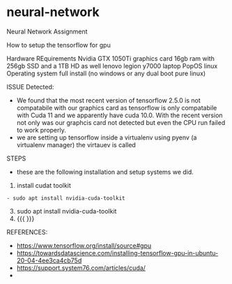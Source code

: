 # neural-network
Neural Network Assignment

How to setup the tensorflow for gpu

Hardware REquirements 
Nvidia GTX 1050Ti graphics card
16gb ram with 256gb SSD and a 1TB HD as well
lenovo legion y7000 laptop
PopOS linux Operating system full install (no windows or any dual boot pure linux)

ISSUE Detected: 
- We found that the most recent version of tensorflow 2.5.0 is not compatabile with our graphics card as tensorflow is only compatabile with Cuda 11 and we apparently have cuda 10.0. With the recent version not only was our graphcis card not detected but even the CPU run failed to work properly. 
- we are setting up tensorflow inside a virtualenv using pyenv (a virtualenv manager) the virtauev is called 

STEPS 
- these are the following installation and setup systems we did.

1. install cudat toolkit 
 ```
- sudo apt install nvidia-cuda-toolkit
```
3. sudo apt install nvidia-cuda-toolkit
4. {{{  }}}



REFERENCES:
- https://www.tensorflow.org/install/source#gpu
- https://towardsdatascience.com/installing-tensorflow-gpu-in-ubuntu-20-04-4ee3ca4cb75d
- https://support.system76.com/articles/cuda/
- 
